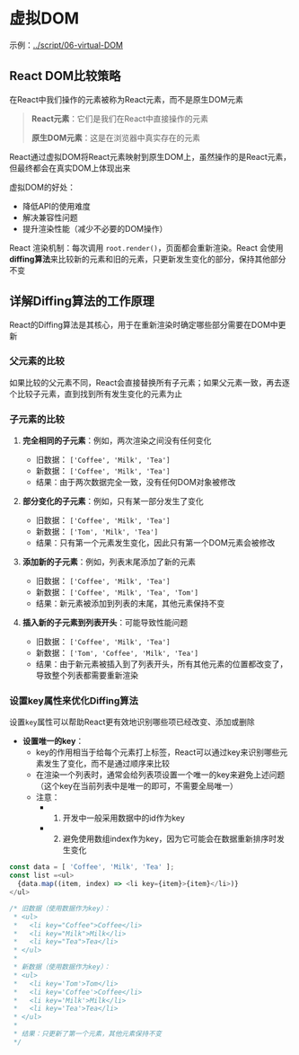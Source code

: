# 虚拟DOM

示例：[../script/06-virtual-DOM](../script/06-virtual-DOM.html)

## React DOM比较策略
在React中我们操作的元素被称为React元素，而不是原生DOM元素
> **React元素**：它们是我们在React中直接操作的元素
>
> **原生DOM元素**：这是在浏览器中真实存在的元素


React通过虚拟DOM将React元素映射到原生DOM上，虽然操作的是React元素，但最终都会在真实DOM上体现出来

虚拟DOM的好处：
  - 降低API的使用难度
  - 解决兼容性问题
  - 提升渲染性能（减少不必要的DOM操作）


React 渲染机制：每次调用 `root.render()`，页面都会重新渲染。React 会使用**diffing算法**来比较新的元素和旧的元素，只更新发生变化的部分，保持其他部分不变

## 详解Diffing算法的工作原理

React的Diffing算法是其核心，用于在重新渲染时确定哪些部分需要在DOM中更新

### 父元素的比较

如果比较的父元素不同，React会直接替换所有子元素；如果父元素一致，再去逐个比较子元素，直到找到所有发生变化的元素为止

### 子元素的比较

1. **完全相同的子元素**：例如，两次渲染之间没有任何变化
    - 旧数据： `['Coffee', 'Milk', 'Tea']`
    - 新数据： `['Coffee', 'Milk', 'Tea']`
    - 结果：由于两次数据完全一致，没有任何DOM对象被修改

2. **部分变化的子元素**：例如，只有某一部分发生了变化
    - 旧数据： `['Coffee', 'Milk', 'Tea']`
    - 新数据： `['Tom', 'Milk', 'Tea']`
    - 结果：只有第一个元素发生变化，因此只有第一个DOM元素会被修改

3. **添加新的子元素**：例如，列表末尾添加了新的元素
    - 旧数据： `['Coffee', 'Milk', 'Tea']`
    - 新数据： `['Coffee', 'Milk', 'Tea', 'Tom']`
    - 结果：新元素被添加到列表的末尾，其他元素保持不变

4. **插入新的子元素到列表开头**：可能导致性能问题
    - 旧数据： `['Coffee', 'Milk', 'Tea']`
    - 新数据： `['Tom', 'Coffee', 'Milk', 'Tea']`
    - 结果：由于新元素被插入到了列表开头，所有其他元素的位置都改变了，导致整个列表都需要重新渲染

### 设置key属性来优化Diffing算法

设置`key`属性可以帮助React更有效地识别哪些项已经改变、添加或删除

- **设置唯一的key**：
  - key的作用相当于给每个元素打上标签，React可以通过key来识别哪些元素发生了变化，而不是通过顺序来比较
  - 在渲染一个列表时，通常会给列表项设置一个唯一的key来避免上述问题 （这个key在当前列表中是唯一的即可，不需要全局唯一）
  - 注意：
    - 1. 开发中一般采用数据中的id作为key
    - 2. 避免使用数组index作为key，因为它可能会在数据重新排序时发生变化

```js
const data = [ 'Coffee', 'Milk', 'Tea' ];
const list =<ul>
  {data.map((item, index) => <li key={item}>{item}</li>)}
</ul>

/* 旧数据（使用数据作为key）： 
 * <ul>
 *   <li key="Coffee">Coffee</li>
 *   <li key="Milk">Milk</li>
 *   <li key="Tea">Tea</li>
 * </ul>
 * 
 * 新数据（使用数据作为key）：
 * <ul>
 *   <li key='Tom'>Tom</li>
 *   <li key='Coffee'>Coffee</li>
 *   <li key='Milk'>Milk</li>
 *   <li key='Tea'>Tea</li>
 * </ul>
 * 
 * 结果：只更新了第一个元素，其他元素保持不变
 */
```



